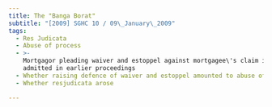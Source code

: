 ```yaml
---
title: The "Banga Borat"
subtitle: "[2009] SGHC 10 / 09\_January\_2009"
tags:
  - Res Judicata
  - Abuse of process
  - >-
    Mortgagor pleading waiver and estoppel against mortgagee\'s claim it
    admitted in earlier proceedings
  - Whether raising defence of waiver and estoppel amounted to abuse of process
  - Whether resjudicata arose

---
```


